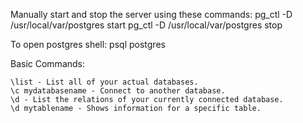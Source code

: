 
Manually start and stop the server using these commands:
pg_ctl -D /usr/local/var/postgres start
pg_ctl -D /usr/local/var/postgres stop

To open postgres shell:
psql postgres

Basic Commands:

    \list - List all of your actual databases.
    \c mydatabasename - Connect to another database.
    \d - List the relations of your currently connected database.
    \d mytablename - Shows information for a specific table.
